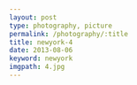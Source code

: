 ```yaml
---
layout: post
type: photography, picture
permalink: /photography/:title
title: newyork-4
date: 2013-08-06
keyword: newyork
imgpath: 4.jpg
---
```



